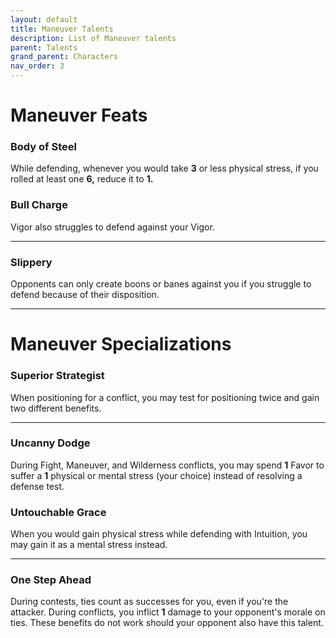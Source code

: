 ```yaml
---
layout: default
title: Maneuver Talents
description: List of Maneuver talents
parent: Talents
grand_parent: Characters
nav_order: 3
---
```


# Maneuver Feats

### Body of Steel

While defending, whenever you would take **3** or less physical stress, if you rolled at least one **6,** reduce it to **1.**

### Bull Charge

Vigor also struggles to defend against your Vigor.

---

### 



### Slippery

Opponents can only create boons or banes against you if you struggle to defend because of their disposition.

---

###



### 





# Maneuver Specializations

###



### Superior Strategist

When positioning for a conflict, you may test for positioning twice and gain two different benefits.



---

### Uncanny Dodge

During Fight, Maneuver, and Wilderness conflicts, you may spend **1** Favor to suffer a **1** physical or mental stress (your choice) instead of resolving a defense test.

### Untouchable Grace

When you would gain physical stress while defending with Intuition, you may gain it as a mental stress instead.

---

### One Step Ahead

During contests, ties count as successes for you, even if you're the attacker. During conflicts, you inflict **1** damage to your opponent's morale on ties. These benefits do not work should your opponent also have this talent.

###


